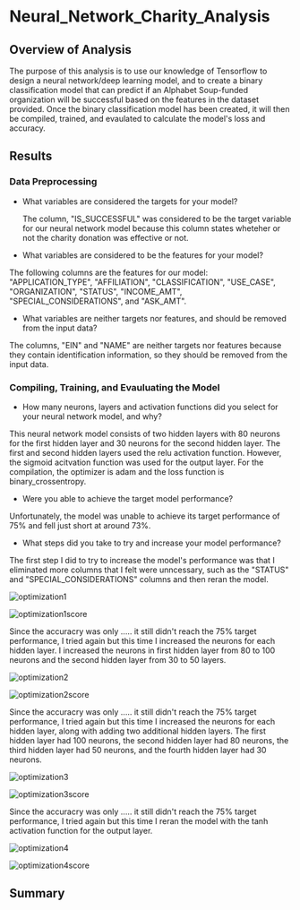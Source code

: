 # Neural_Network_Charity_Analysis

## Overview of Analysis

The purpose of this analysis is to use our knowledge of Tensorflow to design a neural network/deep learning model, and to create a binary classification model that can predict if an Alphabet Soup-funded organization will be successful based on the features in the dataset provided. Once the binary classification model has been created, it will then be compiled, trained, and evaulated to calculate the model's loss and accuracy.

## Results

### Data Preprocessing

- What variables are considered the targets for your model? 
  
  The column, "IS_SUCCESSFUL" was considered to be the target variable for our neural network model because this column states wheteher or not the charity donation was           effective or not.

- What variables are considered to be the features for your model?

The following columns are the features for our model: "APPLICATION_TYPE", "AFFILIATION", "CLASSIFICATION", "USE_CASE", "ORGANIZATION", "STATUS", "INCOME_AMT", "SPECIAL_CONSIDERATIONS", and "ASK_AMT".

- What variables are neither targets nor features, and should be removed from the input data?

The columns, "EIN" and "NAME" are neither targets nor features because they contain identification information, so they should be removed from the input data. 

### Compiling, Training, and Evauluating the Model

- How many neurons, layers and activation functions did you select for your neural network model, and why?

This neural network model consists of two hidden layers with 80 neurons for the first hidden layer and 30 neurons for the second hidden layer. The first and second hidden layers used the relu activation function. However, the sigmoid acitvation function was used for the output layer. For the compilation, the optimizer is adam and the loss function is binary_crossentropy. 

- Were you able to achieve the target model performance?

Unfortunately, the model was unable to achieve its target performance of 75% and fell just short at around 73%.

- What steps did you take to try and increase your model performance?

The first step I did to try to increase the model's performance was that I eliminated more columns that I felt were unncessary, such as the "STATUS" and "SPECIAL_CONSIDERATIONS" columns and then reran the model.

![optimization1](https://user-images.githubusercontent.com/75760493/120914955-c17b9e00-c666-11eb-8479-d5230c6ee0b9.PNG)

![optimization1score](https://user-images.githubusercontent.com/75760493/120914968-d5270480-c666-11eb-9632-2c1a769f9ff9.PNG)

Since the accuracry was only ..... it still didn't reach the 75% target performance, I tried again but this time I increased the neurons for each hidden layer. I increased the neurons in first hidden layer from 80 to 100 neurons and the second hidden layer from 30 to 50 layers.

![optimization2](https://user-images.githubusercontent.com/75760493/120915124-99d90580-c667-11eb-86df-0af4b31a7c41.PNG)

![optimization2score](https://user-images.githubusercontent.com/75760493/120915129-a65d5e00-c667-11eb-9681-8347601c3a70.PNG)

Since the accuracry was only ..... it still didn't reach the 75% target performance,  I tried again but this time I increased the neurons for each hidden layer, along with adding two additional hidden layers. The first hidden layer had 100 neurons, the second hidden layer had 80 neurons, the third hidden layer had 50 neurons, and the fourth hidden layer had 30 neurons.

![optimization3](https://user-images.githubusercontent.com/75760493/120915206-271c5a00-c668-11eb-9bd3-f1f543e84bb6.PNG)

![optimization3score](https://user-images.githubusercontent.com/75760493/120915219-3c918400-c668-11eb-9da8-6d69af06e7c1.PNG)

Since the accuracry was only ..... it still didn't reach the 75% target performance,  I tried again but this time I reran the model with the tanh activation function for the output layer. 

![optimization4](https://user-images.githubusercontent.com/75760493/120915581-06550400-c66a-11eb-82e5-b5ed77895479.PNG)

![optimization4score](https://user-images.githubusercontent.com/75760493/120915597-1e2c8800-c66a-11eb-9c0c-8e26896acc8b.PNG)




## Summary
